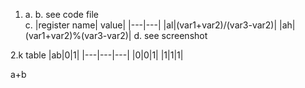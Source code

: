 1. a. b. see code file \
c.
|register name| value|
   |---|---|
   |al|(var1+var2)/(var3-var2)|
   |ah|(var1+var2)%(var3-var2)|
d. see screenshot

2.k table
|ab|0|1|
|---|---|---|
|0|0|1|
|1|1|1|

a+b

